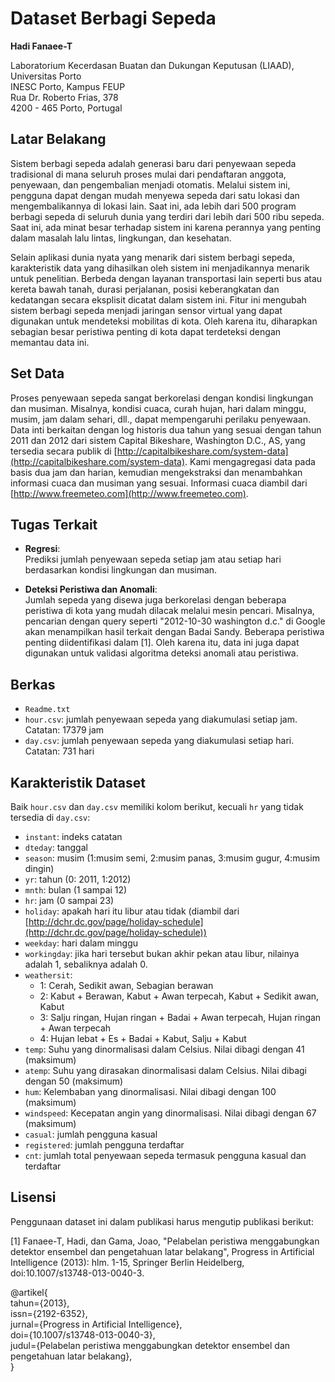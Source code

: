 # Dataset Berbagi Sepeda

**Hadi Fanaee-T**

Laboratorium Kecerdasan Buatan dan Dukungan Keputusan (LIAAD), Universitas Porto  
INESC Porto, Kampus FEUP  
Rua Dr. Roberto Frias, 378  
4200 - 465 Porto, Portugal

## Latar Belakang

Sistem berbagi sepeda adalah generasi baru dari penyewaan sepeda tradisional di mana seluruh proses mulai dari pendaftaran anggota, penyewaan, dan pengembalian menjadi otomatis. Melalui sistem ini, pengguna dapat dengan mudah menyewa sepeda dari satu lokasi dan mengembalikannya di lokasi lain. Saat ini, ada lebih dari 500 program berbagi sepeda di seluruh dunia yang terdiri dari lebih dari 500 ribu sepeda. Saat ini, ada minat besar terhadap sistem ini karena perannya yang penting dalam masalah lalu lintas, lingkungan, dan kesehatan.

Selain aplikasi dunia nyata yang menarik dari sistem berbagi sepeda, karakteristik data yang dihasilkan oleh sistem ini menjadikannya menarik untuk penelitian. Berbeda dengan layanan transportasi lain seperti bus atau kereta bawah tanah, durasi perjalanan, posisi keberangkatan dan kedatangan secara eksplisit dicatat dalam sistem ini. Fitur ini mengubah sistem berbagi sepeda menjadi jaringan sensor virtual yang dapat digunakan untuk mendeteksi mobilitas di kota. Oleh karena itu, diharapkan sebagian besar peristiwa penting di kota dapat terdeteksi dengan memantau data ini.

## Set Data

Proses penyewaan sepeda sangat berkorelasi dengan kondisi lingkungan dan musiman. Misalnya, kondisi cuaca, curah hujan, hari dalam minggu, musim, jam dalam sehari, dll., dapat mempengaruhi perilaku penyewaan. Data inti berkaitan dengan log historis dua tahun yang sesuai dengan tahun 2011 dan 2012 dari sistem Capital Bikeshare, Washington D.C., AS, yang tersedia secara publik di [http://capitalbikeshare.com/system-data](http://capitalbikeshare.com/system-data). Kami mengagregasi data pada basis dua jam dan harian, kemudian mengekstraksi dan menambahkan informasi cuaca dan musiman yang sesuai. Informasi cuaca diambil dari [http://www.freemeteo.com](http://www.freemeteo.com).

## Tugas Terkait

- **Regresi**:  
  Prediksi jumlah penyewaan sepeda setiap jam atau setiap hari berdasarkan kondisi lingkungan dan musiman.
  
- **Deteksi Peristiwa dan Anomali**:  
  Jumlah sepeda yang disewa juga berkorelasi dengan beberapa peristiwa di kota yang mudah dilacak melalui mesin pencari. Misalnya, pencarian dengan query seperti "2012-10-30 washington d.c." di Google akan menampilkan hasil terkait dengan Badai Sandy. Beberapa peristiwa penting diidentifikasi dalam [1]. Oleh karena itu, data ini juga dapat digunakan untuk validasi algoritma deteksi anomali atau peristiwa.

## Berkas

- `Readme.txt`
- `hour.csv`: jumlah penyewaan sepeda yang diakumulasi setiap jam. Catatan: 17379 jam
- `day.csv`: jumlah penyewaan sepeda yang diakumulasi setiap hari. Catatan: 731 hari

## Karakteristik Dataset

Baik `hour.csv` dan `day.csv` memiliki kolom berikut, kecuali `hr` yang tidak tersedia di `day.csv`:

- `instant`: indeks catatan
- `dteday`: tanggal
- `season`: musim (1:musim semi, 2:musim panas, 3:musim gugur, 4:musim dingin)
- `yr`: tahun (0: 2011, 1:2012)
- `mnth`: bulan (1 sampai 12)
- `hr`: jam (0 sampai 23)
- `holiday`: apakah hari itu libur atau tidak (diambil dari [http://dchr.dc.gov/page/holiday-schedule](http://dchr.dc.gov/page/holiday-schedule))
- `weekday`: hari dalam minggu
- `workingday`: jika hari tersebut bukan akhir pekan atau libur, nilainya adalah 1, sebaliknya adalah 0.
- `weathersit`: 
  - 1: Cerah, Sedikit awan, Sebagian berawan
  - 2: Kabut + Berawan, Kabut + Awan terpecah, Kabut + Sedikit awan, Kabut
  - 3: Salju ringan, Hujan ringan + Badai + Awan terpecah, Hujan ringan + Awan terpecah
  - 4: Hujan lebat + Es + Badai + Kabut, Salju + Kabut
- `temp`: Suhu yang dinormalisasi dalam Celsius. Nilai dibagi dengan 41 (maksimum)
- `atemp`: Suhu yang dirasakan dinormalisasi dalam Celsius. Nilai dibagi dengan 50 (maksimum)
- `hum`: Kelembaban yang dinormalisasi. Nilai dibagi dengan 100 (maksimum)
- `windspeed`: Kecepatan angin yang dinormalisasi. Nilai dibagi dengan 67 (maksimum)
- `casual`: jumlah pengguna kasual
- `registered`: jumlah pengguna terdaftar
- `cnt`: jumlah total penyewaan sepeda termasuk pengguna kasual dan terdaftar

## Lisensi

Penggunaan dataset ini dalam publikasi harus mengutip publikasi berikut:

[1] Fanaee-T, Hadi, dan Gama, Joao, "Pelabelan peristiwa menggabungkan detektor ensembel dan pengetahuan latar belakang", Progress in Artificial Intelligence (2013): hlm. 1-15, Springer Berlin Heidelberg, doi:10.1007/s13748-013-0040-3.

@artikel{  
  tahun={2013},  
  issn={2192-6352},  
  jurnal={Progress in Artificial Intelligence},  
  doi={10.1007/s13748-013-0040-3},  
  judul={Pelabelan peristiwa menggabungkan detektor ensembel dan pengetahuan latar belakang},  
}